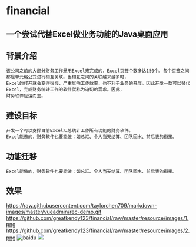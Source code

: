 # financial
## 一个尝试代替Excel做业务功能的Java桌面应用
## 背景介绍
    该公司之前的大部分财务工作是用Excel来完成的，Excel页签个数多达150个。各个页签之间都是单元格公式进行相互关联。当相互之间的关联越来越多时，
    Excel的打开就会变得很慢，严重影响工作效率，也不利于业务的开展。因此开发一款可以替代Excel，完成财务统计工作的软件就称为迫切的需求。因此，
    财务软件应运而生。
## 建设目标
    开发一个可以支撑目前Excel汇总统计工作所有功能的财务软件。
    Excel能做的，财务软件也要能做：如总汇、个人当天结算、团队回水、前后表的衔接。
## 功能迁移
    Excel能做的，财务软件也要能做：如总汇、个人当天结算、团队回水、前后表的衔接。
## 效果
https://raw.githubusercontent.com/taylorchen709/markdown-images/master/vueadmin/rec-demo.gif
https://github.com/greatkendy123/financial/raw/master/resource/images/1.png
https://github.com/greatkendy123/financial/raw/master/resource/images/2.png
![baidu](http://www.baidu.com/img/bdlogo.gif "百度logo")
![](https://github.com/greatkendy123/financial/raw/master/resource/images/1.png)
 
